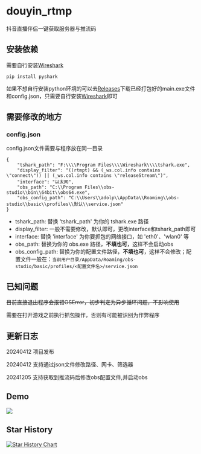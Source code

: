 # douyin_rtmp
抖音直播伴侣一键获取服务器与推流码

## 安装依赖

需要自行安装[Wireshark](https://www.wireshark.org/)

```pip install pyshark```

如果不想自行安装python环境的可以去[Releases](https://github.com/LFMJUN/douyin_rtmp/releases)下载已经打包好的main.exe文件和config.json，只需要自行安装[Wireshark](https://www.wireshark.org/)即可

## 需要修改的地方

### config.json
config.json文件需要与程序放在同一目录
```
{
    "tshark_path": "F:\\\\Program Files\\\\Wireshark\\\\tshark.exe",
    "display_filter": "((rtmpt) && (_ws.col.info contains \"connect\")) || (_ws.col.info contains \"releaseStream\")",
    "interface": "以太网",
    "obs_path": "C:\\Program Files\\obs-studio\\bin\\64bit\\obs64.exe",
    "obs_config_path": "C:\\Users\\adolp\\AppData\\Roaming\\obs-studio\\basic\\profiles\\默认\\service.json"
}
```

- tshark_path: 替换 'tshark_path' 为你的 tshark.exe 路径
- display_filter: 一般不需要修改，默认即可，更改interface和tshark_path即可
- interface: 替换 'interface' 为你要抓包的网络接口，如 'eth0'、'wlan0' 等
- obs_path: 替换为你的 obs.exe 路径，**不填也可**，这样不会启动obs
- obs_config_path: 替换为你的配置文件路径，**不填也可**，这样不会修改；配置文件一般在：`当前用户目录/AppData/Roaming/obs-studio/basic/profiles/<配置文件名>/service.json`

## 已知问题

~~目前直接退出程序会报错OSError，初步判定为异步循环问题，不影响使用~~

需要在打开游戏之前执行抓包操作，否则有可能被识别为作弊程序

## 更新日志

20240412 项目发布

20240412 支持通过json文件修改路径、网卡、筛选器

20241205 支持获取到推流码后修改obs配置文件,并启动obs

## Demo

![](https://cdn.jsdelivr.net/gh/lfmjun/ilovekg@main/20240412191646.png)


## Star History

<a href="https://star-history.com/#LFMJUN/douyin_rtmp&Date">
 <picture>
   <source media="(prefers-color-scheme: dark)" srcset="https://api.star-history.com/svg?repos=LFMJUN/douyin_rtmp&type=Date&theme=dark" />
   <source media="(prefers-color-scheme: light)" srcset="https://api.star-history.com/svg?repos=LFMJUN/douyin_rtmp&type=Date" />
   <img alt="Star History Chart" src="https://api.star-history.com/svg?repos=LFMJUN/douyin_rtmp&type=Date" />
 </picture>
</a>